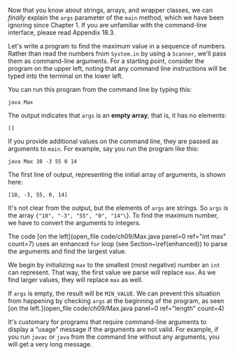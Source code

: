 Now that you know about strings, arrays, and wrapper classes, we can *finally* explain the `args` parameter of the `main` method, which we have been ignoring since Chapter 1. If you are unfamiliar with the command-line interface, please read Appendix 18.3.

Let's write a program to find the maximum value in a sequence of numbers. Rather than read the numbers from `System.in` by using a `Scanner`, we'll pass them as command-line arguments. For a starting point, consider the program on the upper left, noting that any command line instructions will be typed into the terminal on the lower left. 
 


You can run this program from the command line by typing this:

```code
java Max
```


The output indicates that `args` is an **empty array**; that is, it has no elements:

```code
[]
```

If you provide additional values on the command line, they are passed as arguments to `main`. For example, say you run the program like this:

```code
java Max 10 -3 55 0 14
```

The first line of output, representing the initial array of arguments, is shown here: 


```code
[10, -3, 55, 0, 14]
```

It's not clear from the output, but the elements of `args` are strings. So `args` is the array `{"10", "-3", "55", "0", "14"\`}. To find the maximum number, we have to convert the arguments to integers.

The code [on the left](open_file code/ch09/Max.java panel=0 ref="int max" count=7) uses an enhanced `for` loop (see Section~\ref{enhanced}) to parse the arguments and find the largest value.


We begin by initializing `max` to the smallest (most negative) number an `int` can represent. That way, the first value we parse will replace `max`. As we find larger values, they will replace `max` as well.

If `args` is empty, the result will be `MIN_VALUE`. We can prevent this situation from happening by checking `args` at the beginning of the program, as seen [on the left.](open_file code/ch09/Max.java panel=0 ref="length" count=4)



It's customary for programs that require command-line arguments to display a “usage” message if the arguments are not valid. For example, if you run `javac` or `java` from the command line without any arguments, you will get a very long message.